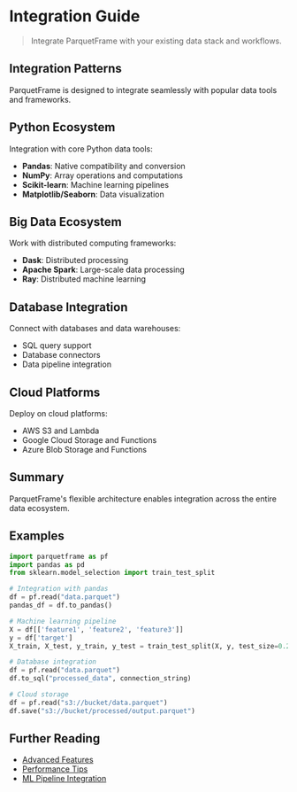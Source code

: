# Integration Guide

> Integrate ParquetFrame with your existing data stack and workflows.

## Integration Patterns

ParquetFrame is designed to integrate seamlessly with popular data tools and frameworks.

## Python Ecosystem

Integration with core Python data tools:
- **Pandas**: Native compatibility and conversion
- **NumPy**: Array operations and computations
- **Scikit-learn**: Machine learning pipelines
- **Matplotlib/Seaborn**: Data visualization

## Big Data Ecosystem

Work with distributed computing frameworks:
- **Dask**: Distributed processing
- **Apache Spark**: Large-scale data processing
- **Ray**: Distributed machine learning

## Database Integration

Connect with databases and data warehouses:
- SQL query support
- Database connectors
- Data pipeline integration

## Cloud Platforms

Deploy on cloud platforms:
- AWS S3 and Lambda
- Google Cloud Storage and Functions
- Azure Blob Storage and Functions

## Summary

ParquetFrame's flexible architecture enables integration across the entire data ecosystem.

## Examples

```python
import parquetframe as pf
import pandas as pd
from sklearn.model_selection import train_test_split

# Integration with pandas
df = pf.read("data.parquet")
pandas_df = df.to_pandas()

# Machine learning pipeline
X = df[['feature1', 'feature2', 'feature3']]
y = df['target']
X_train, X_test, y_train, y_test = train_test_split(X, y, test_size=0.2)

# Database integration
df = pf.read("data.parquet")
df.to_sql("processed_data", connection_string)

# Cloud storage
df = pf.read("s3://bucket/data.parquet")
df.save("s3://bucket/processed/output.parquet")
```

## Further Reading

- [Advanced Features](../advanced.md)
- [Performance Tips](../performance.md)
- [ML Pipeline Integration](ml-pipeline.md)
